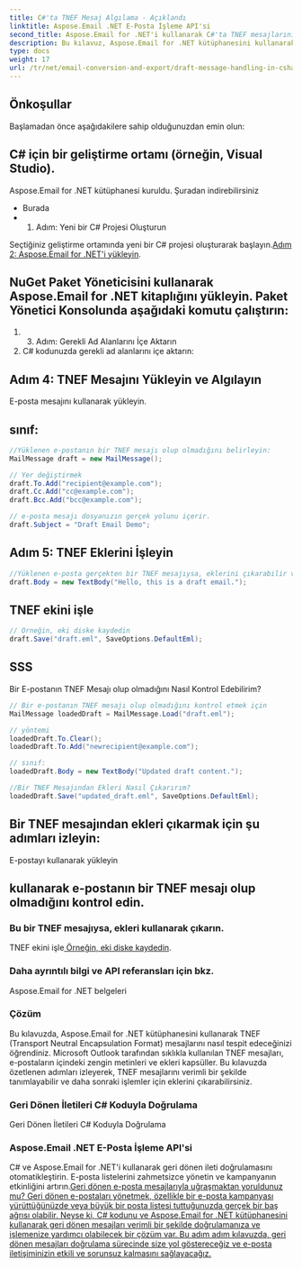 ```yaml
---
title: C#'ta TNEF Mesaj Algılama - Açıklandı
linktitle: Aspose.Email .NET E-Posta İşleme API'si
second_title: Aspose.Email for .NET'i kullanarak C#'ta TNEF mesajlarını algılamayı ve işlemeyi öğrenin. Zengin metin ve eklerle e-posta yönetimini geliştirin.
description: Bu kılavuz, Aspose.Email for .NET kütüphanesini kullanarak TNEF (Taşıma Nötr Kapsülleme Formatı) mesajlarının nasıl tespit edileceğine dair ayrıntılı adım adım açıklama sağlayacaktır. TNEF, Microsoft Outlook tarafından e-posta iletilerindeki zengin metni ve ekleri kapsüllemek için kullanılan bir biçimdir. Aspose.Email for .NET, TNEF mesajları da dahil olmak üzere e-postalar ve eklerle çalışmak için güçlü bir API seti sunar.
type: docs
weight: 17
url: /tr/net/email-conversion-and-export/draft-message-handling-in-csharp-saving-email-as-draft/
---
```


## Önkoşullar

Başlamadan önce aşağıdakilere sahip olduğunuzdan emin olun:

## C# için bir geliştirme ortamı (örneğin, Visual Studio).

 Aspose.Email for .NET kütüphanesi kuruldu. Şuradan indirebilirsiniz

- Burada
- 1. Adım: Yeni bir C# Projesi Oluşturun

Seçtiğiniz geliştirme ortamında yeni bir C# projesi oluşturarak başlayın.[Adım 2: Aspose.Email for .NET'i yükleyin](https://releases.aspose.com/email/net).

## NuGet Paket Yöneticisini kullanarak Aspose.Email for .NET kitaplığını yükleyin. Paket Yönetici Konsolunda aşağıdaki komutu çalıştırın:

1. 3. Adım: Gerekli Ad Alanlarını İçe Aktarın
2. C# kodunuzda gerekli ad alanlarını içe aktarın:

## Adım 4: TNEF Mesajını Yükleyin ve Algılayın

 E-posta mesajını kullanarak yükleyin.

##  sınıf:

```csharp
//Yüklenen e-postanın bir TNEF mesajı olup olmadığını belirleyin:
MailMessage draft = new MailMessage();

// Yer değiştirmek
draft.To.Add("recipient@example.com");
draft.Cc.Add("cc@example.com");
draft.Bcc.Add("bcc@example.com");

// e-posta mesajı dosyanızın gerçek yolunu içerir.
draft.Subject = "Draft Email Demo";
```

## Adım 5: TNEF Eklerini İşleyin

```csharp
//Yüklenen e-posta gerçekten bir TNEF mesajıysa, eklerini çıkarabilir ve işleyebilirsiniz:
draft.Body = new TextBody("Hello, this is a draft email.");
```

##  TNEF ekini işle

```csharp
// Örneğin, eki diske kaydedin
draft.Save("draft.eml", SaveOptions.DefaultEml);
```

## SSS

Bir E-postanın TNEF Mesajı olup olmadığını Nasıl Kontrol Edebilirim?

```csharp
// Bir e-postanın TNEF mesajı olup olmadığını kontrol etmek için
MailMessage loadedDraft = MailMessage.Load("draft.eml");

// yöntemi
loadedDraft.To.Clear();
loadedDraft.To.Add("newrecipient@example.com");

// sınıf:
loadedDraft.Body = new TextBody("Updated draft content.");

//Bir TNEF Mesajından Ekleri Nasıl Çıkarırım?
loadedDraft.Save("updated_draft.eml", SaveOptions.DefaultEml);
```

## Bir TNEF mesajından ekleri çıkarmak için şu adımları izleyin:

 E-postayı kullanarak yükleyin

##  kullanarak e-postanın bir TNEF mesajı olup olmadığını kontrol edin.

###  Bu bir TNEF mesajıysa, ekleri kullanarak çıkarın.

 TNEF ekini işle[ Örneğin, eki diske kaydedin](https://releases.aspose.com/email/net).

###  Daha ayrıntılı bilgi ve API referansları için bkz.

Aspose.Email for .NET belgeleri

### Çözüm

Bu kılavuzda, Aspose.Email for .NET kütüphanesini kullanarak TNEF (Transport Neutral Encapsulation Format) mesajlarını nasıl tespit edeceğinizi öğrendiniz. Microsoft Outlook tarafından sıklıkla kullanılan TNEF mesajları, e-postaların içindeki zengin metinleri ve ekleri kapsüller. Bu kılavuzda özetlenen adımları izleyerek, TNEF mesajlarını verimli bir şekilde tanımlayabilir ve daha sonraki işlemler için eklerini çıkarabilirsiniz.

###  Geri Dönen İletileri C# Koduyla Doğrulama

 Geri Dönen İletileri C# Koduyla Doğrulama

###  Aspose.Email .NET E-Posta İşleme API'si

 C# ve Aspose.Email for .NET'i kullanarak geri dönen ileti doğrulamasını otomatikleştirin. E-posta listelerini zahmetsizce yönetin ve kampanyanın etkinliğini artırın.[Geri dönen e-posta mesajlarıyla uğraşmaktan yoruldunuz mu? Geri dönen e-postaları yönetmek, özellikle bir e-posta kampanyası yürüttüğünüzde veya büyük bir posta listesi tuttuğunuzda gerçek bir baş ağrısı olabilir. Neyse ki, C# kodunu ve Aspose.Email for .NET kütüphanesini kullanarak geri dönen mesajları verimli bir şekilde doğrulamanıza ve işlemenize yardımcı olabilecek bir çözüm var. Bu adım adım kılavuzda, geri dönen mesajları doğrulama sürecinde size yol göstereceğiz ve e-posta iletişiminizin etkili ve sorunsuz kalmasını sağlayacağız.](https://reference.aspose.com)